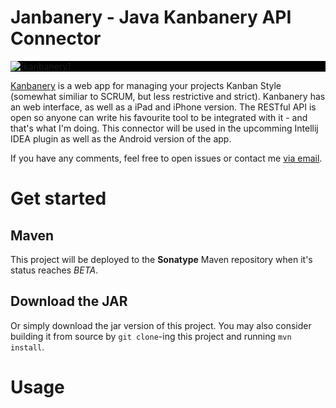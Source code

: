 Janbanery - Java Kanbanery API Connector
========================================
<a href="https://kanbanery.com/" style="display:block; background:black;">
<img src="https://kanbanery.com/images/landing/logo.png?34535" alt="[kanbanery]" style="background:black;"/><br/>
</a>

<a href="https://kanbanery.com/">Kanbanery</a> is a web app for managing your projects Kanban Style (somewhat similiar to SCRUM, but less restrictive and strict).
Kanbanery has an web interface, as well as a iPad and iPhone version. The RESTful API is open so anyone can write his
favourite tool to be integrated with it - and that's what I'm doing. This connector will be used in the upcomming Intellij
IDEA plugin as well as the Android version of the app.


If you have any comments, feel free to open issues or contact me <a href="mailto:konrad.malawski@java.pl">via email</a>.

Get started
===========
Maven
-----
This project will be deployed to the **Sonatype** Maven repository when it's status reaches *BETA*.

Download the JAR
----------------
Or simply download the jar version of this project.
You may also consider building it from source by `git clone`-ing this project and running `mvn install`.

Usage
=====
